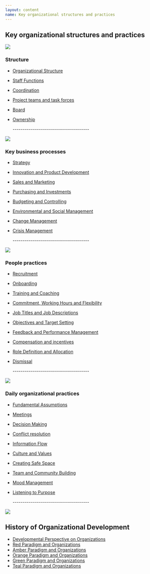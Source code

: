 ```yaml
---
layout: content
name: Key organizational structures and practices
---
```

## Key organizational structures and practices

![](/media/structure.jpg)

### Structure

* [Organizational Structure](/theory/organizational-structure/)
* [Staff Functions](/theory/staff-functions/)
* [Coordination](/theory/coordination/)
* [Project teams and task forces](/theory/project-teams-and-task-forces/)
* [Board](/theory/board/)
* [Ownership](/theory/ownership/)

  \--------------------------------------

![](/media/key-business-processes.jpg)

### Key business processes

* [Strategy](/theory/strategy/)
* [Innovation and Product Development](/theory/innovation-and-product-development/)
* [Sales and Marketing](/theory/sales-marketing/)
* [Purchasing and Investments](/theory/purchasing-and-investments/)
* [Budgeting and Controlling](/theory/budgeting-and-controlling/)
* [Environmental and Social Management](/theory/environmental-and-social-management/)
* [Change Management](/theory/change-management/)
* [Crisis Management](/theory/crisis-management/)

  \--------------------------------------

![](/media/people-practices.jpg)

### People practices

* [Recruitment](/theory/recruitment/)
* [Onboarding](/theory/onboarding/)
* [Training and Coaching](/theory/training-and-coaching/)
* [Commitment, Working Hours and Flexibility](/theory/commitment-working-hours-and-flexibility/)
* [Job Titles and Job Descriptions](/theory/job-titles-and-job-descriptions/)
* [Objectives and Target Setting](/theory/objectives-and-target-setting/)
* [Feedback and Performance Management](/theory/feedback-and-performance-management/)
* [Compensation and incentives](/theory/compensation-and-incentives/)
* [Role Definition and Allocation](/theory/role-definition-and-allocation/)
* [Dismissal](/theory/dismissal/)

  \--------------------------------------

![](/media/daily-organizational-practices.jpg)

### Daily organizational practices

* [Fundamental Assumptions](/theory/fundamental-assumptions/)
* [Meetings](/theory/meetings/)
* [Decision Making](/theory/decision-making/)
* [Conflict resolution](/theory/conflict-resolution/)
* [Information Flow](/theory/information-flow/)
* [Culture and Values](/theory/culture-and-values/)
* [Creating Safe Space](/theory/safe-space/)
* [Team and Community Building](/theory/team-and-community-building/)
* [Mood Management](/theory/mood-management/)
* [Listening to Purpose](/theory/listening-to-purpose/)

  \--------------------------------------

![](/media/1_018-small.png)

## History of Organizational Development

* [Developmental Perspective on Organizations](/theory/developmental-perspective-on-organizations/)
* [Red Paradigm and Organizations](/theory/red-organizations/)
* [Amber Paradigm and Organizations](/theory/amber-paradigm-and-organizations/)
* [Orange Paradigm and Organizations](/theory/orange-paradigm-and-organizations/)
* [Green Paradigm and Organizations](/theory/green-paradigm-and-organizations/)
* [Teal Paradigm and Organizations](../theory/teal-paradigm-and-organizations/)